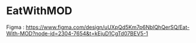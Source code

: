 # EatWithMOD

Figma : https://www.figma.com/design/uUXpQd5Km7p6NblQhQerSQ/Eat-With-MOD?node-id=2304-7654&t=kEjuD1CgTd07BEV5-1
